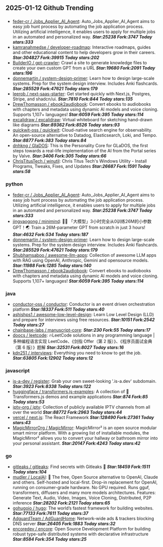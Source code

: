 ## 2025-01-12 Github Trending

### 
* [feder-cr / Jobs_Applier_AI_Agent](https://github.com/feder-cr/Jobs_Applier_AI_Agent): Auto_Jobs_Applier_AI_Agent aims to easy job hunt process by automating the job application process. Utilizing artificial intelligence, it enables users to apply for multiple jobs in an automated and personalized way. ***Star:25238 Fork:3747 Today stars:333***
* [kamranahmedse / developer-roadmap](https://github.com/kamranahmedse/developer-roadmap): Interactive roadmaps, guides and other educational content to help developers grow in their careers. ***Star:304827 Fork:39915 Today stars:202***
* [BuilderIO / gpt-crawler](https://github.com/BuilderIO/gpt-crawler): Crawl a site to generate knowledge files to create your own custom GPT from a URL ***Star:19680 Fork:2091 Today stars:196***
* [donnemartin / system-design-primer](https://github.com/donnemartin/system-design-primer): Learn how to design large-scale systems. Prep for the system design interview. Includes Anki flashcards. ***Star:285529 Fork:47621 Today stars:179***
* [leerob / next-saas-starter](https://github.com/leerob/next-saas-starter): Get started quickly with Next.js, Postgres, Stripe, and shadcn/ui. ***Star:7810 Fork:844 Today stars:135***
* [DrewThomasson / ebook2audiobook](https://github.com/DrewThomasson/ebook2audiobook): Convert ebooks to audiobooks with chapters and metadata using dynamic AI models and voice cloning. Supports 1,107+ languages! ***Star:6059 Fork:395 Today stars:114***
* [excalidraw / excalidraw](https://github.com/excalidraw/excalidraw): Virtual whiteboard for sketching hand-drawn like diagrams ***Star:89362 Fork:8526 Today stars:93***
* [quickwit-oss / quickwit](https://github.com/quickwit-oss/quickwit): Cloud-native search engine for observability. An open-source alternative to Datadog, Elasticsearch, Loki, and Tempo. ***Star:8877 Fork:383 Today stars:84***
* [dnhkng / GlaDOS](https://github.com/dnhkng/GlaDOS): This is the Personality Core for GLaDOS, the first steps towards a real-life implementation of the AI from the Portal series by Valve. ***Star:3406 Fork:305 Today stars:66***
* [ChrisTitusTech / winutil](https://github.com/ChrisTitusTech/winutil): Chris Titus Tech's Windows Utility - Install Programs, Tweaks, Fixes, and Updates ***Star:26687 Fork:1591 Today stars:58***

### python
* [feder-cr / Jobs_Applier_AI_Agent](https://github.com/feder-cr/Jobs_Applier_AI_Agent): Auto_Jobs_Applier_AI_Agent aims to easy job hunt process by automating the job application process. Utilizing artificial intelligence, it enables users to apply for multiple jobs in an automated and personalized way. ***Star:25238 Fork:3747 Today stars:333***
* [jingyaogong / minimind](https://github.com/jingyaogong/minimind): 🚀🚀 「大模型」3小时完全从0训练26M的小参数GPT！🌏 Train a 26M-parameter GPT from scratch in just 3 hours! ***Star:4632 Fork:534 Today stars:187***
* [donnemartin / system-design-primer](https://github.com/donnemartin/system-design-primer): Learn how to design large-scale systems. Prep for the system design interview. Includes Anki flashcards. ***Star:285529 Fork:47621 Today stars:179***
* [Shubhamsaboo / awesome-llm-apps](https://github.com/Shubhamsaboo/awesome-llm-apps): Collection of awesome LLM apps with RAG using OpenAI, Anthropic, Gemini and opensource models. ***Star:11988 Fork:1285 Today stars:140***
* [DrewThomasson / ebook2audiobook](https://github.com/DrewThomasson/ebook2audiobook): Convert ebooks to audiobooks with chapters and metadata using dynamic AI models and voice cloning. Supports 1,107+ languages! ***Star:6059 Fork:395 Today stars:114***

### java
* [conductor-oss / conductor](https://github.com/conductor-oss/conductor): Conductor is an event driven orchestration platform ***Star:18337 Fork:511 Today stars:40***
* [ashishps1 / awesome-low-level-design](https://github.com/ashishps1/awesome-low-level-design): Learn Low Level Design (LLD) and prepare for interviews using free resources. ***Star:10151 Fork:2542 Today stars:27***
* [chainbase-labs / manuscript-core](https://github.com/chainbase-labs/manuscript-core):  ***Star:230 Fork:55 Today stars:17***
* [doocs / leetcode](https://github.com/doocs/leetcode): 🔥LeetCode solutions in any programming language | 多种编程语言实现 LeetCode、《剑指 Offer（第 2 版）》、《程序员面试金典（第 6 版）》题解 ***Star:32531 Fork:8027 Today stars:16***
* [kdn251 / interviews](https://github.com/kdn251/interviews): Everything you need to know to get the job. ***Star:63805 Fork:12902 Today stars:12***

### javascript
* [is-a-dev / register](https://github.com/is-a-dev/register): Grab your own sweet-looking '.is-a.dev' subdomain. ***Star:3923 Fork:8338 Today stars:122***
* [huggingface / transformers.js-examples](https://github.com/huggingface/transformers.js-examples): A collection of 🤗 Transformers.js demos and example applications ***Star:874 Fork:85 Today stars:53***
* [iptv-org / iptv](https://github.com/iptv-org/iptv): Collection of publicly available IPTV channels from all over the world ***Star:88772 Fork:2963 Today stars:44***
* [vercel / next.js](https://github.com/vercel/next.js): The React Framework ***Star:128490 Fork:27361 Today stars:43***
* [MagicMirrorOrg / MagicMirror](https://github.com/MagicMirrorOrg/MagicMirror): MagicMirror² is an open source modular smart mirror platform. With a growing list of installable modules, the MagicMirror² allows you to convert your hallway or bathroom mirror into your personal assistant. ***Star:20147 Fork:4243 Today stars:42***

### go
* [gitleaks / gitleaks](https://github.com/gitleaks/gitleaks): Find secrets with Gitleaks 🔑 ***Star:18459 Fork:1511 Today stars:104***
* [mudler / LocalAI](https://github.com/mudler/LocalAI): 🤖 The free, Open Source alternative to OpenAI, Claude and others. Self-hosted and local-first. Drop-in replacement for OpenAI, running on consumer-grade hardware. No GPU required. Runs gguf, transformers, diffusers and many more models architectures. Features: Generate Text, Audio, Video, Images, Voice Cloning, Distributed, P2P inference ***Star:28202 Fork:2121 Today stars:65***
* [gohugoio / hugo](https://github.com/gohugoio/hugo): The world’s fastest framework for building websites. ***Star:77133 Fork:7611 Today stars:37***
* [AdguardTeam / AdGuardHome](https://github.com/AdguardTeam/AdGuardHome): Network-wide ads & trackers blocking DNS server ***Star:26405 Fork:1883 Today stars:32***
* [encoredev / encore](https://github.com/encoredev/encore): Open Source Development Platform for building robust type-safe distributed systems with declarative infrastructure ***Star:8584 Fork:354 Today stars:25***

